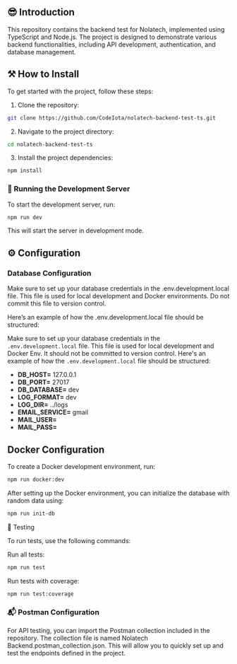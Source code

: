 ## 😎 Introduction
This repository contains the backend test for Nolatech, implemented using TypeScript and Node.js. The project is designed to demonstrate various backend functionalities, including API development, authentication, and database management.

## ⚒ How to Install

To get started with the project, follow these steps:

1. Clone the repository:
```bash
git clone https://github.com/CodeIota/nolatech-backend-test-ts.git
```

2. Navigate to the project directory:

```bash
cd nolatech-backend-test-ts
```

3. Install the project dependencies:

```bash
npm install
```

### 🚀 Running the Development Server

To start the development server, run:

```bash
npm run dev
```

This will start the server in development mode.
## ⚙️ Configuration
### Database Configuration

Make sure to set up your database credentials in the .env.development.local file. This file is used for local development and Docker environments. Do not commit this file to version control.

Here’s an example of how the .env.development.local file should be structured:

Make sure to set up your database credentials in the `.env.development.local` file. This file is used for local development and Docker Env. It should not be committed to version control. Here's an example of how the `.env.development.local` file should be structured:

- **DB_HOST=** 127.0.0.1
- **DB_PORT=** 27017
- **DB_DATABASE=** dev
- **LOG_FORMAT=** dev
- **LOG_DIR=** ../logs
- **EMAIL_SERVICE=** gmail
- **MAIL_USER=**
- **MAIL_PASS=**

## Docker Configuration

To create a Docker development environment, run:

```bash
npm run docker:dev
```

After setting up the Docker environment, you can initialize the database with random data using:

```bash
npm run init-db
```

🧪 Testing

To run tests, use the following commands:

Run all tests:

```bash
npm run test
```

Run tests with coverage:

```bash
npm run test:coverage
```

### 📬 Postman Configuration

For API testing, you can import the Postman collection included in the repository. The collection file is named Nolatech Backend.postman_collection.json. This will allow you to quickly set up and test the endpoints defined in the project.

